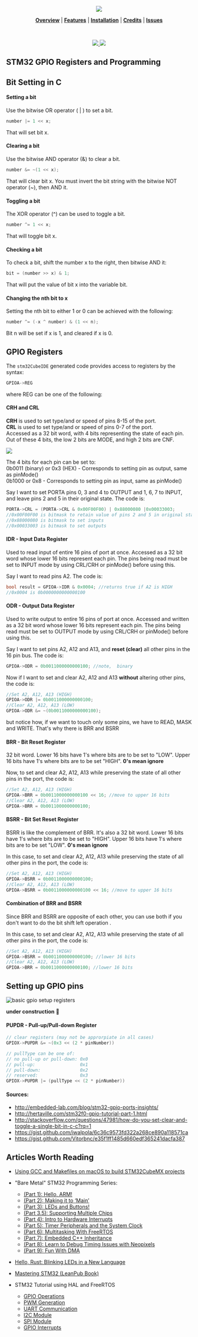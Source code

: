 <p align="center">
  <a name="brand" href="#">
    <img src="images/nucleo_board_layout.png">
  </a>
</p>

<p align="center">
  <b><a href="#overview">Overview</a></b>
  |
  <b><a href="#features">Features</a></b>
  |
  <b><a href="#installation">Installation</a></b>
  |
  <b><a href="#credits">Credits</a></b>
  |
  <b><a href="#issues">Issues</a></b>
</p>

<br>

<p align="center">
  <!-- <a href="https://sqlast.herokuapp.com/"> 
    <img src="https://sqlast.herokuapp.com/badge.svg" alt=" "> 
  </a> -->
  <!-- <a href="https://travis-ci.org/jdrew1303/sqlgenerate"> 
    <img src="https://img.shields.io/travis/jdrew1303/sqlgenerate.svg?style=flat-square" alt=" "> 
  </a> -->
  <!-- <a href="./LICENSE"> 
    <img src="http://img.shields.io/badge/license-MIT-blue.svg?style=flat-square" alt=" "> 
  </a> -->
  <a href=""> 
    <img src="https://img.shields.io/badge/platform-C%20%7C%20Cpp%20%7C%20Lua-808080.svg?style=flat-square" alt=" "> 
  </a>
  <a href="https://travis-ci.org/jdrew1303/sqltraverse"> 
    <img src="https://img.shields.io/badge/documentation-below-green.svg?style=flat-square" alt=" "> 
  </a>
</p>

## STM32 GPIO Registers and Programming


## Bit Setting in C

#### Setting a bit

Use the bitwise OR operator ( | ) to set a bit.
``` c
number |= 1 << x;
```
That will set bit x.

#### Clearing a bit

Use the bitwise AND operator (&) to clear a bit.
``` c
number &= ~(1 << x);
```
That will clear bit x. You must invert the bit string with the bitwise NOT operator (~), then AND it.

#### Toggling a bit

The XOR operator (^) can be used to toggle a bit.<br>
``` c
number ^= 1 << x;
```
That will toggle bit x.

#### Checking a bit

To check a bit, shift the number x to the right, then bitwise AND it:
``` c
bit = (number >> x) & 1;
```
That will put the value of bit x into the variable bit.

#### Changing the nth bit to x

Setting the nth bit to either 1 or 0 can be achieved with the following:

```c
number ^= (-x ^ number) & (1 << n);
```
Bit n will be set if x is 1, and cleared if x is 0.

## GPIO Registers

The `stm32CubeIDE` generated code provides access to registers by the syntax:

```cpp
GPIOA->REG
```
where REG can be one of the following:

#### CRH and CRL

**CRH** is used to set type/and or speed of pins 8-15 of the port. <br>
**CRL** is used to set type/and or speed of pins 0-7 of the port. <br>
Accessed as a 32 bit word, with 4 bits representing the state of each pin. Out of these 4 bits, the low 2 bits are MODE, and high 2 bits are CNF.

![](images/chr_crl_registers.png)

The 4 bits for each pin can be set to:  
0b0011 (binary) or 0x3 (HEX) - Corresponds to setting pin as output, same as pinMode()  
0b1000  or 0x8 - Corresponds to setting pin as input, same as pinMode()

Say I want to set PORTA pins 0, 3 and 4 to OUTPUT and 1, 6, 7 to INPUT, and leave pins 2 and 5 in their original state. The code is:
```cpp
PORTA->CRL = (PORTA->CRL & 0x00F00F00) | 0x88000080 |0x00033003;
//0x00F00F00 is bitmask to retain value of pins 2 and 5 in original state
//0x88000080 is bitmask to set inputs
//0x00033003 is bitmask to set outputs
```

#### IDR - Input Data Register
Used to read input of entire 16 pins of port at once. Accessed as a 32 bit word whose lower 16 bits represent each pin.
The pins being read must be set to INPUT mode by using CRL/CRH or pinMode() before using this.

Say I want to read pins A2. The code is:
```cpp
bool result = GPIOA->IDR & 0x0004; //returns true if A2 is HIGH
//0x0004 is 0b0000000000000100
```

#### ODR - Output Data Register
Used to write output to entire 16 pins of port at once. Accessed and written as a 32 bit word whose lower 16 bits represent each pin.
The pins being read must be set to OUTPUT mode by using CRL/CRH or pinMode() before using this.

Say I want to set pins A2, A12 and A13, and **reset (clear)** all other pins in the 16 pin bus. The code is:
```cpp
GPIOA->ODR = 0b0011000000000100; //note,  binary
```

Now if I want to set and clear A2, A12 and A13 **without** altering other pins, the code is:

```cpp
//Set A2, A12, A13 (HIGH)
GPIOA->ODR |= 0b0011000000000100;
//Clear A2, A12, A13 (LOW)
GPIOA->ODR &= ~(0b0011000000000100);
```

but notice how, if we want to touch only some pins, we have to READ, MASK and WRITE. That's why there is BRR and BSRR

#### BRR - Bit Reset Register
32 bit word. Lower 16 bits have 1's where bits are to be set to "LOW". Upper 16 bits have 1's where bits are to be set "HIGH".
**0's mean ignore**

Now, to set and clear A2, A12, A13 while preserving the state of all other pins in the port, the code is:

```cpp
//Set A2, A12, A13 (HIGH)
GPIOA->BRR = 0b0011000000000100 << 16; //move to upper 16 bits
//Clear A2, A12, A13 (LOW)
GPIOA->BRR = 0b0011000000000100;
```

#### BSRR - Bit Set Reset Register

BSRR is like the complement of BRR. It's also a 32 bit word. Lower 16 bits have 1's where bits are to be set to "HIGH". Upper 16 bits have 1's where bits are to be set "LOW".
**0's mean ignore**

In this case, to set and clear A2, A12, A13 while preserving the state of all other pins in the port, the code is:

```cpp
//Set A2, A12, A13 (HIGH)
GPIOA->BSRR = 0b0011000000000100;
//Clear A2, A12, A13 (LOW)
GPIOA->BSRR = 0b0011000000000100 << 16; //move to upper 16 bits
```

#### Combination of BRR and BSRR

Since BRR and BSRR are opposite of each other, you can use both if you don't want to do the bit shift left operation .

In this case, to set and clear A2, A12, A13 while preserving the state of all other pins in the port, the code is:

```cpp
//Set A2, A12, A13 (HIGH)
GPIOA->BSRR = 0b0011000000000100; //lower 16 bits
//Clear A2, A12, A13 (LOW)
GPIOA->BRR = 0b0011000000000100; //lower 16 bits
```

## Setting up GPIO pins

![basic gpio setup registers](images/gpio_setup_registers.png)

__under construction__ 🙈

#### PUPDR - Pull-up/Pull-down Register

```cpp
// clear registers (may not be approrpiate in all cases)
GPIOX->PUPDR &= ~(0x3 << (2 * pinNumber))

// pullType can be one of:
// no pull-up or pull-down: 0x0
// pull-up:                 0x1
// pull-down:               0x2
// reserved:                0x3
GPIOX->PUPDR |= (pullType << (2 * pinNumber))
```

#### Sources:  
* http://embedded-lab.com/blog/stm32-gpio-ports-insights/  
* http://hertaville.com/stm32f0-gpio-tutorial-part-1.html
* http://stackoverflow.com/questions/47981/how-do-you-set-clear-and-toggle-a-single-bit-in-c-c?rq=1
* https://gist.github.com/iwalpola/6c36c9573fd322a268ce890a118571ca
* https://gist.github.com/Vitorbnc/e35f1ff1485d660edf365241dacfa387

## Articles Worth Reading

* [Using GCC and Makefiles on macOS to build STM32CubeMX projects](https://github.com/glegrain/STM32-with-macOS)
* "Bare Metal" STM32 Programming Series:
    * [(Part 1): Hello, ARM!](https://vivonomicon.com/2018/04/02/bare-metal-stm32-programming-part-1-hello-arm/)
    * [(Part 2): Making it to ‘Main’](https://vivonomicon.com/2018/04/20/bare-metal-stm32-programming-part-2-making-it-to-main/)
    * [(Part 3): LEDs and Buttons!](https://vivonomicon.com/2018/04/22/bare-metal-stm32-programming-part-3-leds-and-buttons/)
    * [(Part 3.5): Supporting Multiple Chips](https://vivonomicon.com/2018/04/25/bare-metal-stm32-programming-part-3-5-supporting-multiple-chips/)
    * [(Part 4): Intro to Hardware Interrupts](https://vivonomicon.com/2018/04/28/bare-metal-stm32-programming-part-4-intro-to-hardware-interrupts/)
    * [(Part 5): Timer Peripherals and the System Clock](https://vivonomicon.com/2018/05/20/bare-metal-stm32-programming-part-5-timer-peripherals-and-the-system-clock/)
    * [(Part 6): Multitasking With FreeRTOS](https://vivonomicon.com/2018/08/23/bare-metal-stm32-programming-part-6-multitasking-with-freertos/)
    * [(Part 7): Embedded C++ Inheritance](https://vivonomicon.com/2018/09/05/bare-metal-stm32-programming-part-7-embedded-c-inheritance/)
    * [(Part 8): Learn to Debug Timing Issues with Neopixels](https://vivonomicon.com/2018/12/28/bare-metal-stm32-programming-part-8-learn-to-debug-timing-issues-with-neopixels/)
    * [(Part 9): Fun With DMA](https://vivonomicon.com/2019/07/05/bare-metal-stm32-programming-part-9-dma-megamix/)

* [Hello, Rust: Blinking LEDs in a New Language](https://vivonomicon.com/2019/05/23/hello-rust-blinking-leds-in-a-new-language/)
* [Mastering STM32 (LeanPub Book)](https://leanpub.com/mastering-stm32)
* STM32 Tutorial using HAL and FreeRTOS
    * [GPIO Operations](docs/tutorial_01_gpio_operations.pdf)
    * [PWM Generation](docs/tutorial_02_pwm_generation.pdf)
    * [UART Communication](docs/tutorial_03_uart_communication)
    * [I2C Module](docs/tutorial_04_i2c_module_pca9685.pdf)
    * [SPI Module](docs/tutorial_06_spi_module_74hc595.pdf)
    * [GPIO Interrupts](docs/tutorial_07_gpio_interrupts_exti.pdf)